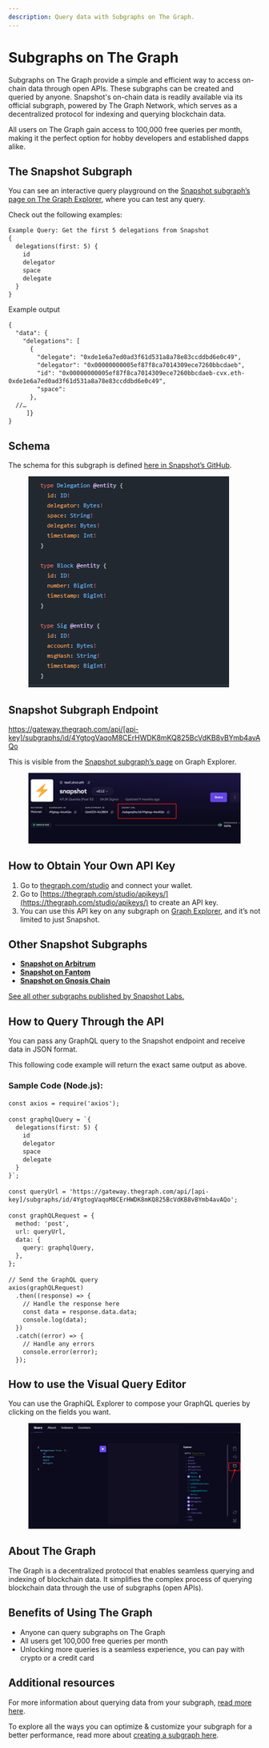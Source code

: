 ```yaml
---
description: Query data with Subgraphs on The Graph.
---
```


# Subgraphs on The Graph

Subgraphs on The Graph provide a simple and efficient way to access on-chain data through open APIs. These subgraphs can be created and queried by anyone. Snapshot's on-chain data is readily available via its official subgraph, powered by The Graph Network, which serves as a decentralized protocol for indexing and querying blockchain data.

All users on The Graph gain access to 100,000 free queries per month, making it the perfect option for hobby developers and established dapps alike.

## The Snapshot Subgraph

You can see an interactive query playground on the [Snapshot subgraph’s page on The Graph Explorer](https://thegraph.com/explorer/subgraphs/4YgtogVaqoM8CErHWDK8mKQ825BcVdKB8vBYmb4avAQo?view=Query&chain=arbitrum-one), where you can test any query.

Check out the following examples:
```
Example Query: Get the first 5 delegations from Snapshot
{
  delegations(first: 5) {
    id
    delegator
    space
    delegate
  }
}
```

Example output
```
{
  "data": {
    "delegations": [
      {
        "delegate": "0xde1e6a7ed0ad3f61d531a8a78e83ccddbd6e0c49",
        "delegator": "0x00000000005ef87f8ca7014309ece7260bbcdaeb",
        "id": "0x00000000005ef87f8ca7014309ece7260bbcdaeb-cvx.eth-0xde1e6a7ed0ad3f61d531a8a78e83ccddbd6e0c49",
        "space": 
      },
  //…
     ]}
}
```
## Schema

The schema for this subgraph is defined [here in Snapshot’s GitHub](https://github.com/snapshot-labs/snapshot-subgraph/blob/master/schema.graphql).

<figure><img src="./Images/subgraph-schema.png" alt=""><figcaption></figcaption></figure>

## Snapshot Subgraph Endpoint

https://gateway.thegraph.com/api/[api-key]/subgraphs/id/4YgtogVaqoM8CErHWDK8mKQ825BcVdKB8vBYmb4avAQo

This is visible from the [Snapshot subgraph’s page](https://thegraph.com/explorer/subgraphs/4YgtogVaqoM8CErHWDK8mKQ825BcVdKB8vBYmb4avAQo?view=Query&chain=arbitrum-one) on Graph Explorer.

<figure><img src="./Images/Snapshot-query-URL.png" alt=""><figcaption></figcaption></figure>

## How to Obtain Your Own API Key

1. Go to [thegraph.com/studio](https://thegraph.com/studio) and connect your wallet.
2. Go to [https://thegraph.com/studio/apikeys/](https://thegraph.com/studio/apikeys/) to create an API key.
3. You can use this API key on any subgraph on [Graph Explorer](https://thegraph.com/explorer), and it’s not limited to just Snapshot.

## Other Snapshot Subgraphs

- **[Snapshot on Arbitrum](https://thegraph.com/explorer/subgraphs/HuLBhuKuknXEEUmVmKR8Lsmpi5h1SfNLGcaa1e9tWyMG?view=Query&chain=arbitrum-one)**
- **[Snapshot on Fantom](https://thegraph.com/explorer/subgraphs/szZ3FWewDGHtpeZzf6uQ5dxPY68JNfrGPoWqBXwtBXR?view=Query&chain=arbitrum-one)**
- **[Snapshot on Gnosis Chain](https://thegraph.com/explorer/subgraphs/2XuuZyGrxw72keXKfeHQW7yaGqVa7dyoghkgdGMdC6Az?view=Query&chain=arbitrum-one)**

[See all other subgraphs published by Snapshot Labs.](https://thegraph.com/explorer/profile/0x8c28cf33d9fd3d0293f963b1cd27e3ff422b425c?view=Subgraphs&chain=arbitrum-one)

## How to Query Through the API

You can pass any GraphQL query to the Snapshot endpoint and receive data in JSON format.

This following code example will return the exact same output as above.

### Sample Code (Node.js):

```
const axios = require('axios');

const graphqlQuery = `{
  delegations(first: 5) {
    id
    delegator
    space
    delegate
  }
}`;

const queryUrl = 'https://gateway.thegraph.com/api/[api-key]/subgraphs/id/4YgtogVaqoM8CErHWDK8mKQ825BcVdKB8vBYmb4avAQo';

const graphQLRequest = {
  method: 'post',
  url: queryUrl,
  data: {
    query: graphqlQuery,
  },
};

// Send the GraphQL query
axios(graphQLRequest)
  .then((response) => {
    // Handle the response here
    const data = response.data.data;
    console.log(data);
  })
  .catch((error) => {
    // Handle any errors
    console.error(error);
  });
  ```

## How to use the Visual Query Editor

You can use the GraphiQL Explorer to compose your GraphQL queries by clicking on the fields you want. 

<figure><img src="./Images/Snapshot-Query-Playground.png" alt=""><figcaption></figcaption></figure>

## About The Graph

The Graph is a decentralized protocol that enables seamless querying and indexing of blockchain data. It simplifies the complex process of querying blockchain data through the use of subgraphs (open APIs). 

## Benefits of Using The Graph

- Anyone can query subgraphs on The Graph
- All users get 100,000 free queries per month
- Unlocking more queries is a seamless experience, you can pay with crypto or a credit card

## Additional resources

For more information about querying data from your subgraph, [read more here](https://thegraph.com/docs/en/querying/querying-the-graph/).

To explore all the ways you can optimize & customize your subgraph for a better performance, read more about [creating a subgraph here](https://thegraph.com/docs/en/developing/creating-a-subgraph/).